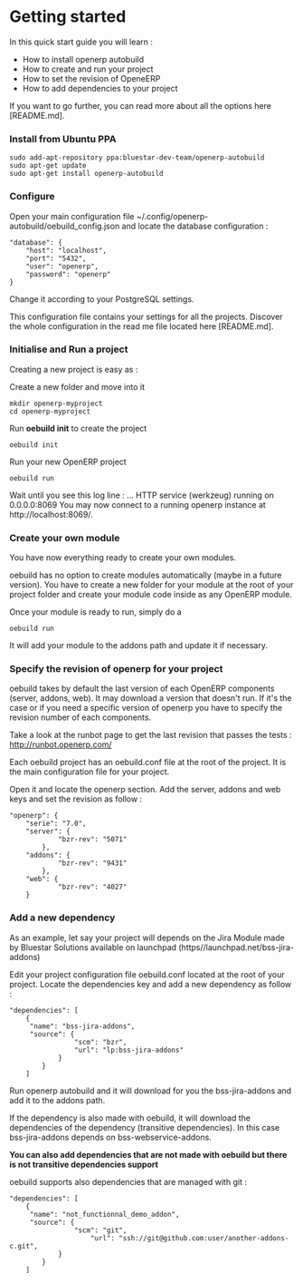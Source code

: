 # Getting started

In this quick start guide you will learn : 

- How to install openerp autobuild
- How to create and run your project
- How to set the revision of OpeneERP
- How to add dependencies to your project

If you want to go further, you can read more about all the options here [README.md].

### Install from Ubuntu PPA
	
	sudo add-apt-repository ppa:bluestar-dev-team/openerp-autobuild
	sudo apt-get update
	sudo apt-get install openerp-autobuild

### Configure

Open your main configuration file ~/.config/openerp-autobuild/oebuild_config.json and locate the database configuration :

	"database": {
        "host": "localhost",
        "port": "5432",
        "user": "openerp",
        "password": "openerp"
    }

Change it according to your PostgreSQL settings. 

This configuration file contains your settings for all the projects.
Discover the whole configuration in the read me file located here [README.md].

### Initialise and Run a project
Creating a new project is easy as :

Create a new folder and move into it

	mkdir openerp-myproject
	cd openerp-myproject

Run __oebuild init__ to create the project

	oebuild init

Run your new OpenERP project

	oebuild run

Wait until you see this log line : ... HTTP service (werkzeug) running on 0.0.0.0:8069
You may now connect to a running openerp instance at http://localhost:8069/.

### Create your own module

You have now everything ready to create your own modules.

oebuild has no option to create modules automatically (maybe in a future version).
You have to create a new folder for your module at the root of your project folder 
and create your module code inside as any OpenERP module.

Once your module is ready to run, simply do a 

	oebuild run

It will add your module to the addons path and update it if necessary.

### Specify the revision of openerp for your project

oebuild takes by default the last version of each OpenERP components (server, addons, web).
It may download a version that doesn't run. 
If it's the case or if you need a specific version of openerp you have to specify the revision number of each components.

Take a look at the runbot page to get the last revision that passes the tests : http://runbot.openerp.com/

Each oebuild project has an oebuild.conf file at the root of the project. 
It is the main configuration file for your project.

Open it and locate the openerp section. Add the server, addons and web keys and set the revision as follow :

    "openerp": {
        "serie": "7.0",
        "server": {
                "bzr-rev": "5071"
            },
        "addons": {
                "bzr-rev": "9431"
            },
        "web": {
                "bzr-rev": "4027"
        }

### Add a new dependency

As an example, let say your project will depends on the Jira Module made by Bluestar Solutions 
available on launchpad (https//launchpad.net/bss-jira-addons)

Edit your project configuration file oebuild.conf located at the root of your project. 
Locate the dependencies key and add a new dependency as follow :

	"dependencies": [
		{
		 "name": "bss-jira-addons",
		 "source": {
                 	"scm": "bzr",
	                "url": "lp:bss-jira-addons"
        	 	}
        	}
      	]

Run openerp autobuild and it will download for you the bss-jira-addons and add it to the addons path. 

If the dependency is also made with oebuild, it will download the dependencies of the dependency (transitive dependencies).
In this case bss-jira-addons depends on bss-webservice-addons.

__You can also add dependencies that are not made with oebuild but there is not transitive dependencies support__

oebuild supports also dependencies that are managed with git : 

	"dependencies": [
		{
		 "name": "not_functionnal_demo_addon",
		 "source": {
                 	"scm": "git",
                        "url": "ssh://git@github.com:user/another-addons-c.git",
        	 	}
        	}
      	]
